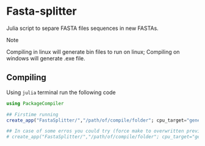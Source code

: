 # Fasta-splitter
 Julia script to separe FASTA files sequences in new FASTAs.

> [!NOTE]
> Compiling in linux will generate bin files to run on linux;
> Compiling on windows will generate .exe file.

## Compiling 
Using `julia` terminal run the following code

```julia
using PackageCompiler

## Firstime running
create_app("FastaSplitter/","/path/of/compile/folder"; cpu_target="generic", force=true)

## In case of some erros you could try (force make to overwritten previous compiled files):
# create_app("FastaSplitter/","/path/of/compile/folder"; cpu_target="generic", force=true)
```

